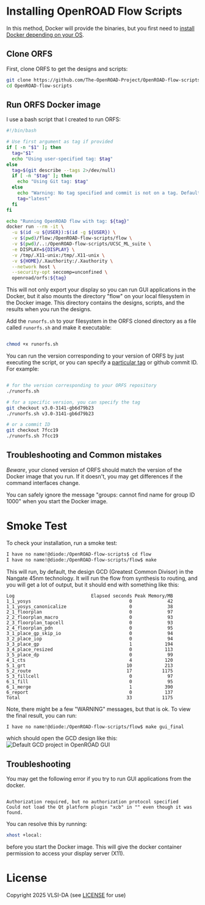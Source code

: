 # Installing OpenROAD Flow Scripts

In this method, Docker will provide the binaries, but you first need to [install
Docker depending on your OS](docker.md).

## Clone ORFS

First, clone ORFS to get the designs and scripts:

```bash
git clone https://github.com/The-OpenROAD-Project/OpenROAD-flow-scripts.git
cd OpenROAD-flow-scripts
```

## Run ORFS Docker image

I use a bash script that I created to run ORFS:

```bash
#!/bin/bash

# Use first argument as tag if provided
if [ -n "$1" ]; then
  tag="$1"
  echo "Using user-specified tag: $tag"
else
  tag=$(git describe --tags 2>/dev/null)
  if [ -n "$tag" ]; then
    echo "Using Git tag: $tag"
  else
    echo "Warning: No tag specified and commit is not on a tag. Defaulting to 'latest'."
    tag="latest"
  fi
fi

echo "Running OpenROAD flow with tag: ${tag}"
docker run --rm -it \
  -u $(id -u ${USER}):$(id -g ${USER}) \
  -v $(pwd)/flow:/OpenROAD-flow-scripts/flow \
  -v $(pwd)/..:/OpenROAD-flow-scripts/UCSC_ML_suite \
  -e DISPLAY=${DISPLAY} \
  -v /tmp/.X11-unix:/tmp/.X11-unix \
  -v ${HOME}/.Xauthority:/.Xauthority \
  --network host \
  --security-opt seccomp=unconfined \
  openroad/orfs:${tag}

```

This will not only export your display so you can run GUI applications in the Docker, but it also
mounts the directory "flow" on your local filesystem in the Docker image. This directory contains the
designs, scripts, and the results when you run the designs.

Add the ```runorfs.sh``` to your filesystem in the ORFS cloned directory as a
file called ```runorfs.sh``` and make it executable:

```bash

chmod +x runorfs.sh

```

You can run the version corresponding to your version of ORFS by just executing
the script, or you can specify a [particular
tag](https://hub.docker.com/r/openroad/orfs/tags) or github commit ID. For
example:

```bash

# for the version corresponding to your ORFS repository
./runorfs.sh

# for a specific version, you can specify the tag
git checkout v3.0-3141-gb6d79b23
./runorfs.sh v3.0-3141-gb6d79b23

# or a commit ID
git checkout 7fcc19
./runorfs.sh 7fcc19

````

## Troubleshooting and Common mistakes

*Beware*, your cloned version of ORFS should match the version of the Docker image that you run. If it doesn't,
you may get differences if the command interfaces change.

You can safely ignore the message "groups: cannot find name for group ID 1000" when you start the Docker image.

# Smoke Test

To check your installation, run a smoke test:

```bash
I have no name!@diode:/OpenROAD-flow-scripts$ cd flow
I have no name!@diode:/OpenROAD-flow-scripts/flow$ make

```

This will run, by default, the design GCD (Greatest Common Divisor) in the
Nangate 45nm technology. It will run the flow from synthesis to routing, and
you will get a lot of output, but it should end with something like this:

```
Log                            Elapsed seconds Peak Memory/MB
1_1_yosys                                    0             42
1_1_yosys_canonicalize                       0             38
2_1_floorplan                                0             97
2_2_floorplan_macro                          0             93
2_3_floorplan_tapcell                        0             93
2_4_floorplan_pdn                            0             95
3_1_place_gp_skip_io                         0             94
3_2_place_iop                                0             94
3_3_place_gp                                 1            194
3_4_place_resized                            0            113
3_5_place_dp                                 0             99
4_1_cts                                      4            120
5_1_grt                                     10            213
5_2_route                                   17           1175
5_3_fillcell                                 0             97
6_1_fill                                     0             95
6_1_merge                                    1            390
6_report                                     0            137
Total                                       33           1175
```

Note, there might be a few "WARNING" messages, but that is ok.
To view the final result, you can run:

```bash
I have no name!@diode:/OpenROAD-flow-scripts/flow$ make gui_final
```

which should open the GCD design like this:
![Default GCD project in OpenROAD GUI](orfs/orfs_gcd_gui.png)

## Troubleshooting

You may get the following error if you try to run GUI applications from the docker.

```

Authorization required, but no authorization protocol specified
Could not load the Qt platform plugin "xcb" in "" even though it was found.

```

You can resolve this by running:

```bash
xhost +local:
```

before you start the Docker image. This will give the docker container
permission to access your display server (X11).

# License

Copyright 2025 VLSI-DA (see [LICENSE](LICENSE) for use)
